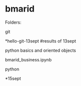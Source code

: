 # bmarid
Folders:

git

*hello-git-13sept #results of 13sept

python basics and oriented objects

bmarid_business.ipynb

python

*15sept
